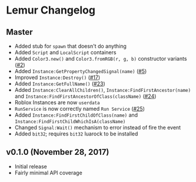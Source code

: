 # Lemur Changelog

## Master
* Added stub for `spawn` that doesn't do anything
* Added `Script` and `LocalScript` containers
* Added `Color3.new()` and `Color3.fromRGB(r, g, b)` constructor variants ([#2](https://github.com/LPGhatguy/lemur/pull/2))
* Added `Instance:GetPropertyChangedSignal(name)` ([#5](https://github.com/LPGhatguy/lemur/pull/5))
* Improved `Instance:Destroy()` ([#17](https://github.com/LPGhatguy/lemur/pull/17))
* Added `Instance:GetFullName()` ([#23](https://github.com/LPGhatguy/lemur/pull/23))
* Added `Instance:ClearAllChildren()`, `Instance:FindFirstAncestor(name)` and `Instance:FindFirstAncestorOfClass(className)` ([#24](https://github.com/LPGhatguy/lemur/pull/24))
* Roblox Instances are now `userdata`
* `RunService` is now correctly named `Run Service` ([#25](https://github.com/LPGhatguy/lemur/pull/25))
* Added `Instance:FindFirstChildOfClass(name)` and `Instance:FindFirstChildWhichIsA(className)`
* Changed `Signal:Wait()` mechanism to error instead of fire the event
* Added `bit32`; requires `bit32` luarock to be installed

## v0.1.0 (November 28, 2017)
* Initial release
* Fairly minimal API coverage